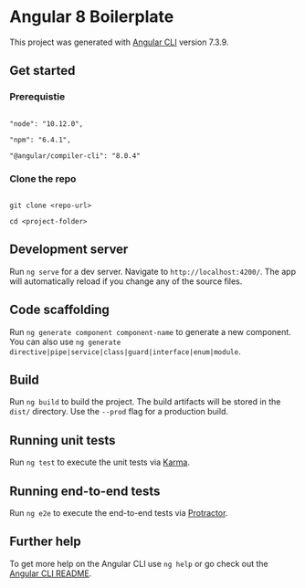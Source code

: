 # Angular 8 Boilerplate

This project was generated with [Angular CLI](https://github.com/angular/angular-cli) version 7.3.9.

## Get started

### Prerequistie


```shell

"node": "10.12.0",

"npm": "6.4.1",

"@angular/compiler-cli": "8.0.4"

```
### Clone the repo


```shell

git clone <repo-url>

cd <project-folder>

```

## Development server

Run `ng serve` for a dev server. Navigate to `http://localhost:4200/`. The app will automatically reload if you change any of the source files.

## Code scaffolding

Run `ng generate component component-name` to generate a new component. You can also use `ng generate directive|pipe|service|class|guard|interface|enum|module`.

## Build

Run `ng build` to build the project. The build artifacts will be stored in the `dist/` directory. Use the `--prod` flag for a production build.

## Running unit tests

Run `ng test` to execute the unit tests via [Karma](https://karma-runner.github.io).

## Running end-to-end tests

Run `ng e2e` to execute the end-to-end tests via [Protractor](http://www.protractortest.org/).

## Further help

To get more help on the Angular CLI use `ng help` or go check out the [Angular CLI README](https://github.com/angular/angular-cli/blob/master/README.md).
